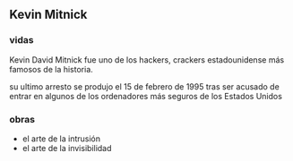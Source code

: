 ## Kevin Mitnick

### vidas
Kevin David Mitnick fue uno de los hackers, crackers estadounidense más famosos de la historia. 

su ultimo arresto se produjo el 15 de febrero de 1995 tras ser acusado de entrar en algunos de los ordenadores más seguros de los Estados Unidos
### obras
- el arte de la intrusión
- el arte de la invisibilidad
